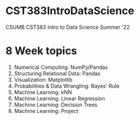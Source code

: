 # CST383IntroDataScience
CSUMB CST383 Intro to Data Science Summer '22

# 8 Week topics 
1. Numerical Computing: NumPy/Pandas<br>
2. Structuring Relational Data: Pandas
3. Visualization: Matplotlib
4. Probabilities & Data Wrangling: Bayes' Rule
5. Machine Learning: kNN
6. Machine Learning: Linear Regression
7. Machine Learning: Decision Trees
8. Machine Learning: Project

